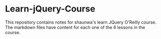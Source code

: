 # Learn-jQuery-Course

This repository contains notes for shaunwa's learn JQuery O'Reilly course. The markdown files have content for each one of the 6 lessons in the course.